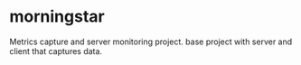 # morningstar
Metrics capture and server monitoring project. base project with server and client that captures data.
